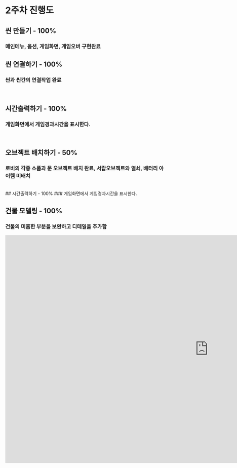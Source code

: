 # 2주차 진행도
## 씬 만들기 - 100%
### 메인메뉴, 옵션, 게임화면, 게임오버 구현완료

## 씬 연결하기 - 100%
### 씬과 씬간의 연결작업 완료
<br>

## 시간출력하기 - 100%
### 게임화면에서 게임경과시간을 표시한다.
<br>

## 오브젝트 배치하기 - 50%
### 로비의 각종 소품과 문 오브젝트 배치 완료, 서랍오브젝트와 열쇠, 배터리 아이템 미배치
<br>
## 시간출력하기 - 100%
### 게임화면에서 게임경과시간을 표시한다.
<br>

## 건물 모델링 - 100%
### 건물의 미흡한 부분을 보완하고 디테일을 추가함


<iframe width="1280" height="720" src="https://www.youtube.com/embed/IIRFHcco83o" frameborder="0" allow="accelerometer; autoplay; clipboard-write; encrypted-media; gyroscope; picture-in-picture" allowfullscreen></iframe>
